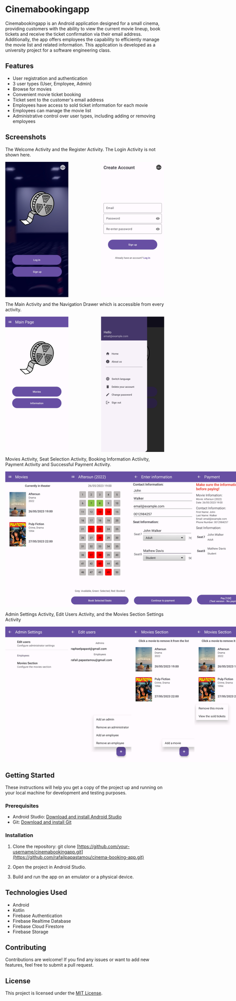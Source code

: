 # Cinemabookingapp

Cinemabookingapp is an Android application designed for a small cinema, providing customers with the ability to view the current movie lineup, book tickets and receive the ticket confirmation via their email address. Additionally, the app offers employees the capability to efficiently manage the movie list and related information. This application is developed as a university project for a software engineering class.

## Features

- User registration and authentication
- 3 user types (User, Employee, Admin)
- Browse for movies
- Convenient movie ticket booking
- Ticket sent to the customer's email address
- Employees have access to sold ticket information for each movie
- Employees can manage the movie list
- Administrative control over user types, including adding or removing employees

## Screenshots

The Welcome Activity and the Register Activity. The Login Activity is not shown here.
<div style="display: flex; justify-content: space-between;">
  <img src="https://github.com/rafailpapastamou/cinema-booking-app/blob/main/Screenshots/Welcome%20Activity.jpg" width="200">
  <img src="https://github.com/rafailpapastamou/cinema-booking-app/blob/main/Screenshots/Register%20Activity.jpg" width="200">
</div>

The Main Activity and the Navigation Drawer which is accessible from every activity.
<div style="display: flex; justify-content: space-between;">
  <img src="https://github.com/rafailpapastamou/cinema-booking-app/blob/main/Screenshots/Main%20Activity.jpg" width="200">
  <img src="https://github.com/rafailpapastamou/cinema-booking-app/blob/main/Screenshots/Navigation%20Drawer.jpg" width="200">
</div>

Movies Activity, Seat Selection Activity, Booking Information Actiivity, Payment Activity and Successful  Payment Activity.
<div style="display: flex; justify-content: space-between;">
  <img src="https://github.com/rafailpapastamou/cinema-booking-app/blob/main/Screenshots/Movies%20Activity.jpg" width="200">
  <img src="https://github.com/rafailpapastamou/cinema-booking-app/blob/main/Screenshots/Seat%20Selection%20Activity.jpg" width="200">
  <img src="https://github.com/rafailpapastamou/cinema-booking-app/blob/main/Screenshots/Booking%20Information%20Activity.jpg" width="200">
  <img src="https://github.com/rafailpapastamou/cinema-booking-app/blob/main/Screenshots/Payment%20Activity.jpg" width="200">
  <img src="https://github.com/rafailpapastamou/cinema-booking-app/blob/main/Screenshots/Successful%20Payment%20Activity.jpg" width="200">  
</div>

Admin Settings Activity, Edit Users Activity, and the Movies Section Settings Activity
<div style="display: flex; justify-content: space-between;">
  <img src="https://github.com/rafailpapastamou/cinema-booking-app/blob/main/Screenshots/Admin%20Settings%20Activity.jpg" width="200">
  <img src="https://github.com/rafailpapastamou/cinema-booking-app/blob/main/Screenshots/Edit%20Users%20Activity.jpg" width="200">
  <img src="https://github.com/rafailpapastamou/cinema-booking-app/blob/main/Screenshots/Movies%20Section%20Setting.jpg" width="200">
  <img src="https://github.com/rafailpapastamou/cinema-booking-app/blob/main/Screenshots/Remove%20a%20Movie%20or%20See%20Sold%20Tickets%20Options.jpg" width="200">
</div>


## Getting Started

These instructions will help you get a copy of the project up and running on your local machine for development and testing purposes.

### Prerequisites

- Android Studio: [Download and install Android Studio](https://developer.android.com/studio)
- Git: [Download and install Git](https://git-scm.com/)

### Installation

1. Clone the repository:
git clone [https://github.com/your-username/cinemabookingapp.git](https://github.com/rafailpapastamou/cinema-booking-app.git)

2. Open the project in Android Studio.

3. Build and run the app on an emulator or a physical device.

## Technologies Used

- Android
- Kotlin
- Firebase Authentication
- Firebase Realtime Database
- Firebase Cloud Firestore
- Firebase Storage

## Contributing

Contributions are welcome! If you find any issues or want to add new features, feel free to submit a pull request.

## License

This project is licensed under the [MIT License](LICENSE).

